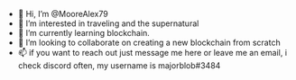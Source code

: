 - 👋 Hi, I’m @MooreAlex79
- 👀 I’m interested in traveling and the supernatural
- 🌱 I’m currently learning blockchain.
- 💞️ I’m looking to collaborate on creating a new blockchain from scratch
- 📫 if you want to reach out just message me here or leave me an email, i check discord often, my username is majorblob#3484

<!---
MooreAlex79/MooreAlex79 is a ✨ special ✨ repository because its `README.md` (this file) appears on your GitHub profile.
You can click the Preview link to take a look at your changes.
--->
